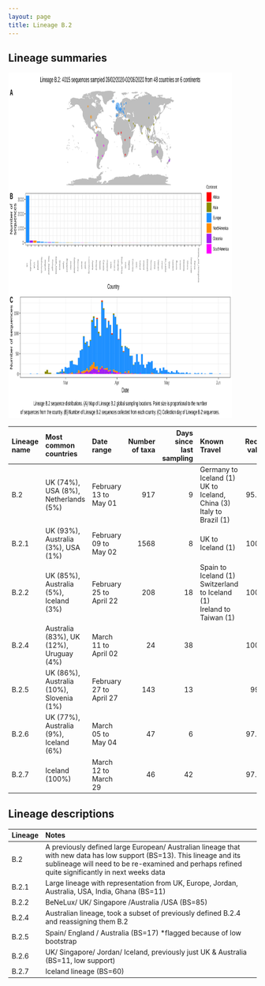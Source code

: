 ```yaml
---
layout: page
title: Lineage B.2
---
```




<h2> Lineage summaries</h2>

<img src="../assets/images/B.2.svg" alt="B.2 lineage summary figure" width="90%" height="700px" />


| Lineage name | Most common countries | Date range | Number of taxa |  Days since last sampling | Known Travel | Recall value |
|:-----|:-----|:-------|-------:|-------:|:---------|--------:|
| B.2 | UK (74%), USA (8%), Netherlands (5%) | February 13 to May 01 | 917 | 9 | Germany to Iceland (1)<br/> UK to Iceland, China (3)<br/> Italy to Brazil (1)<br/> | 95.31 |
| B.2.1 | UK (93%), Australia (3%), USA (1%) | February 09 to May 02 | 1568 | 8 | UK to Iceland (1)<br/> | 100.0 |
| B.2.2 | UK (85%), Australia (5%), Iceland (3%) | February 25 to April 22 | 208 | 18 | Spain to Iceland (1)<br/> Switzerland to Iceland (1)<br/> Ireland to Taiwan (1)<br/> | 100.0 |
| B.2.4 | Australia (83%), UK (12%), Uruguay (4%) | March 11 to April 02 | 24 | 38 |  | 100.0 |
| B.2.5 | UK (86%), Australia (10%), Slovenia (1%) | February 27 to April 27 | 143 | 13 |  | 99.3 |
| B.2.6 | UK (77%), Australia (9%), Iceland (6%) | March 05 to May 04 | 47 | 6 |  | 97.92 |
| B.2.7 | Iceland (100%) | March 12 to March 29 | 46 | 42 |  | 97.87 |

<h2>Lineage descriptions</h2>

| Lineage | Notes |
|:-----|:-----|
| B.2 | A previously defined large European/ Australian lineage that with new data has low support (BS=13). This lineage and its sublineage will need to be re-examined and perhaps refined quite significantly in next weeks data |
| B.2.1 | Large lineage with representation from UK, Europe, Jordan, Australia, USA, India, Ghana (BS=11)  |
| B.2.2 | BeNeLux/ UK/ Singapore /Australia /USA (BS=85) |
| B.2.4 | Australian lineage, took a subset of previously defined B.2.4 and reassigning them B.2 |
| B.2.5 | Spain/ England / Australia (BS=17) *flagged because of low bootstrap |
| B.2.6 | UK/ Singapore/ Jordan/ Iceland, previously just UK & Australia (BS=11, low support) |
| B.2.7 | Iceland lineage (BS=60) |

